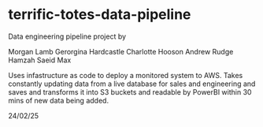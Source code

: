 # terrific-totes-data-pipeline

Data engineering pipeline project by

Morgan Lamb
Gerorgina Hardcastle
Charlotte Hooson
Andrew Rudge
Hamzah Saeid
Max 

Uses infastructure as code to deploy a monitored system to AWS.
Takes constantly updating data from a live database for sales and engineering
and saves and transforms it into S3 buckets and readable by PowerBI
within 30 mins of new data being added.

24/02/25